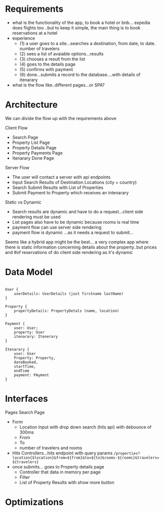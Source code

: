 # Requirements

- what is the functionality of the app, to book a hotel or bnb... expedia does flights too ..but to keep it simple, the main thing is to book reservations at a hotel
- experience
  - (1) a user goes to a site...searches a destination, from date, to date. number of travelers
  - (2) sees a list of avaiable options...results
  - (3) chooses a result from the list
  - (4) goes to the details page
  - (5) confirms with payment
  - (6) done...submits a record to the database....with details of itenarary
- what is the flow like..different pages...or SPA?

# Architecture

We can divide the flow up with the requirements above

Client Flow

- Search Page
- Property List Page
- Property Details Page
- Property Payments Page
- Itenarary Done Page

Server Flow

- The user will contact a server with api endpoints
- Input Search Results of Destination Locations (city + country)
- Search Submit Results with List of Properties
- Submit Payment to Property which receives an intenarary

Static vs Dynamic

- Search results are dynamic and have to do a request...client side rendering must be used
- List pages also have to be dynamic because rooms is real time
- payment flow can use server side rendering
- payment flow is dynamic ...as it needs a request to submit...

Seems like a hybrid app might be the best...
a very complex app where there is static information concerning details about the property..but prices and #of reservations of do
client side rendering as it's dynamic

# Data Model

```

User {
    userDetails: UserDetails (just firstname lastName)
}

Property {
    propertyDetails: PropertyDetals (name, location)
}

Payment {
    user: User;
    property: User
    itenarary: Itenerary
}

Itenarary {
    user: User
    Property: Property,
    dateBooked,
    startTime,
    endTime
    payment: PAyment
}

```

# Interfaces

Pages
Search Page

- Form
  - Location Input with drop down search (hits api) with debounce of 300ms
  - From
  - To
  - number of travelers and rooms
- Hits Controllers...hits endpoint with query params `/properties?location{$location}&from=${from}&to=${to}&rooms-${rooms}&travelers=${travelers}`
- once submits... goes to Property details page
  - Controller that data in memory per page
  - Filter
  - List of Property Results with show more button

# Optimizations
